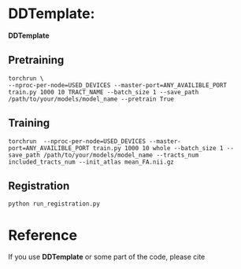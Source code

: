 # DDTemplate:   

**DDTemplate** 

## Pretraining
```[sh]
torchrun \
--nproc-per-node=USED_DEVICES --master-port=ANY_AVAILIBLE_PORT 
train.py 1000 10 TRACT_NAME --batch_size 1 --save_path /path/to/your/models/model_name --pretrain True
```
## Training
```[sh]
torchrun  --nproc-per-node=USED_DEVICES --master-port=ANY_AVAILIBLE_PORT train.py 1000 10 whole --batch_size 1 --save_path /path/to/your/models/model_name --tracts_num included_tracts_num --init_atlas mean_FA.nii.gz
```

## Registration
```[sh]
python run_registration.py
```

# Reference

If you use **DDTemplate** or some part of the code, please cite